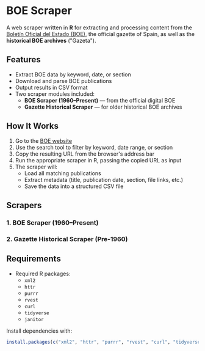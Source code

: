 # BOE Scraper

A web scraper written in **R** for extracting and processing content from the [Boletín Oficial del Estado (BOE)](https://www.boe.es/), the official gazette of Spain, as well as the **historical BOE archives** ("Gazeta").

## Features

- Extract BOE data by keyword, date, or section  
- Download and parse BOE publications  
- Output results in CSV format  
- Two scraper modules included:
  - **BOE Scraper (1960–Present)** — from the official digital BOE
  - **Gazette Historical Scraper** — for older historical BOE archives

## How It Works

1. Go to the [BOE website](https://www.boe.es/)
2. Use the search tool to filter by keyword, date range, or section
3. Copy the resulting URL from the browser's address bar
4. Run the appropriate scraper in R, passing the copied URL as input
5. The scraper will:
   - Load all matching publications
   - Extract metadata (title, publication date, section, file links, etc.)
   - Save the data into a structured CSV file

## Scrapers

### 1. BOE Scraper (1960–Present)
### 2. Gazette Historical Scraper (Pre-1960)


## Requirements
- Required R packages:
  - `xml2`
  - `httr`
  - `purrr`
  - `rvest`
  - `curl`
  - `tidyverse`
  - `janitor`
 

Install dependencies with:

```r
install.packages(c("xml2", "httr", "purrr", "rvest", "curl", "tidyverse","janitor"))
